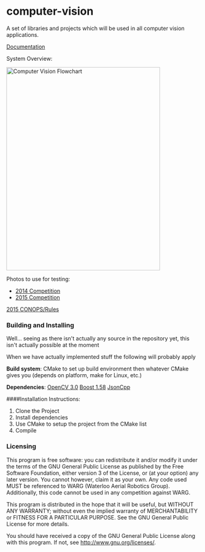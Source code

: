 computer-vision
===============

A set of libraries and projects which will be used in all computer vision applications.

[Documentation](http://uwarg.github.io/computer-vision/html/)


System Overview:
<p><img src="http://i.imgur.com/zt84SZQ.jpg" alt="Computer Vision Flowchart" width="400px" height="530px"></p>

Photos to use for testing:
* [2014 Competition](https://drive.google.com/open?id=0BySpWXvmBM4JWGhrZGk5UWNqNm8&authuser=0)
* [2015 Competition](https://drive.google.com/open?id=0B8ozhZojJMQbfkx4WTlOYnJQV3dKcHFxc0F5c1JkU2FHRzRsM2VVU3VzV3JGeUlZQU9iN00&authuser=1)

[2015 CONOPS/Rules](https://drive.google.com/open?id=0BySpWXvmBM4JajdsemZFb0o2Ukk&authuser=0)

### Building and Installing
Well... seeing as there isn't actually any source in the repository yet, this isn't actually possible at the moment

When we have actually implemented stuff the following will probably apply

**Build system**: CMake to set up build environment then whatever CMake gives you (depends on platform, make for Linux, etc.)

**Dependencies**: 
    [OpenCV 3.0](http://opencv.org/downloads.html)
    [Boost 1.58](http://www.boost.org/users/download/)
    [JsonCpp](https://github.com/open-source-parsers/jsoncpp)

####Installation Instructions:
1. Clone the Project
2. Install dependencies
3. Use CMake to setup the project from the CMake list
4. Compile

### Licensing
This program is free software: you can redistribute it and/or modify
    it under the terms of the GNU General Public License as published by
    the Free Software Foundation, either version 3 of the License, or
    (at your option) any later version. You cannot however, claim it as your own. Any code used MUST be referenced to WARG (Waterloo Aerial Robotics Group). Additionally, this code cannot be used in any competition against WARG.

This program is distributed in the hope that it will be useful,
    but WITHOUT ANY WARRANTY; without even the implied warranty of
    MERCHANTABILITY or FITNESS FOR A PARTICULAR PURPOSE.  See the
    GNU General Public License for more details.

You should have received a copy of the GNU General Public License
    along with this program.  If not, see <http://www.gnu.org/licenses/>.
